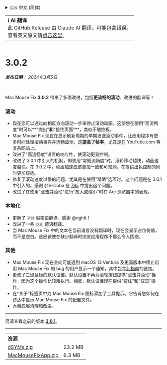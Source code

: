 <details>
<summary>🇨🇳 中文 (简体)</summary>

[🇬🇧 English (GitHub)](https://github.com/noah-nuebling/mac-mouse-fix/releases/tag/3.0.2)\
[🇦🇩 Català](https://redirect.macmousefix.com/?target=mmf-release&tag=3.0.2&locale=ca)\
[🇩🇪 Deutsch](https://redirect.macmousefix.com/?target=mmf-release&tag=3.0.2&locale=de)\
[🇪🇸 Español](https://redirect.macmousefix.com/?target=mmf-release&tag=3.0.2&locale=es)\
[🇫🇷 Français](https://redirect.macmousefix.com/?target=mmf-release&tag=3.0.2&locale=fr)\
[🇮🇩 Indonesia](https://redirect.macmousefix.com/?target=mmf-release&tag=3.0.2&locale=id)\
[🇮🇹 Italiano](https://redirect.macmousefix.com/?target=mmf-release&tag=3.0.2&locale=it)\
[🇭🇺 Magyar](https://redirect.macmousefix.com/?target=mmf-release&tag=3.0.2&locale=hu)\
[🇳🇱 Nederlands](https://redirect.macmousefix.com/?target=mmf-release&tag=3.0.2&locale=nl)\
[🇵🇱 Polski](https://redirect.macmousefix.com/?target=mmf-release&tag=3.0.2&locale=pl)\
[🇧🇷 Português (Brasil)](https://redirect.macmousefix.com/?target=mmf-release&tag=3.0.2&locale=pt-BR)\
[🇵🇹 Português (Portugal)](https://redirect.macmousefix.com/?target=mmf-release&tag=3.0.2&locale=pt-PT)\
[🇷🇴 Română](https://redirect.macmousefix.com/?target=mmf-release&tag=3.0.2&locale=ro)\
[🇸🇪 Svenska](https://redirect.macmousefix.com/?target=mmf-release&tag=3.0.2&locale=sv)\
[🇻🇳 Tiếng Việt](https://redirect.macmousefix.com/?target=mmf-release&tag=3.0.2&locale=vi)\
[🇹🇷 Türkçe](https://redirect.macmousefix.com/?target=mmf-release&tag=3.0.2&locale=tr)\
[🇨🇿 Čeština](https://redirect.macmousefix.com/?target=mmf-release&tag=3.0.2&locale=cs)\
[🇬🇷 Ελληνικά](https://redirect.macmousefix.com/?target=mmf-release&tag=3.0.2&locale=el)\
[🇷🇺 Русский](https://redirect.macmousefix.com/?target=mmf-release&tag=3.0.2&locale=ru)\
[🇺🇦 Українська](https://redirect.macmousefix.com/?target=mmf-release&tag=3.0.2&locale=uk)\
[🇮🇱 עברית](https://redirect.macmousefix.com/?target=mmf-release&tag=3.0.2&locale=he)\
[🇸🇦 العربية](https://redirect.macmousefix.com/?target=mmf-release&tag=3.0.2&locale=ar)\
[🇮🇳 हिन्दी](https://redirect.macmousefix.com/?target=mmf-release&tag=3.0.2&locale=hi)\
[🇹🇭 ไทย](https://redirect.macmousefix.com/?target=mmf-release&tag=3.0.2&locale=th)\
**🇨🇳 中文 (简体)**\
[🇨🇳 中文 (繁體)](https://redirect.macmousefix.com/?target=mmf-release&tag=3.0.2&locale=zh-Hant)\
[🇭🇰 中文（香港)](https://redirect.macmousefix.com/?target=mmf-release&tag=3.0.2&locale=zh-HK)\
[🇯🇵 日本語](https://redirect.macmousefix.com/?target=mmf-release&tag=3.0.2&locale=ja)\
[🇰🇷 한국어](https://redirect.macmousefix.com/?target=mmf-release&tag=3.0.2&locale=ko)\
[Help translate Mac Mouse Fix to different languages!](https://github.com/noah-nuebling/mac-mouse-fix/discussions/731)
</details>
<table align=><td>
<b>ℹ️ AI 翻译</b><br>
此 GitHub Release 由 Claude AI 翻译。可能包含错误。<br>
查看英文原文请<a href="https://github.com/noah-nuebling/mac-mouse-fix/releases/tag/3.0.2">点击这里</a>。
</td></table>

<table></table>

# 3.0.2
***发布日期：** 2024年3月5日*

<br>

Mac Mouse Fix **3.0.2** 带来了多项改进，包括**更流畅的滚动**、改进的翻译等！

### 滚动

- 现在您可以通过向相反方向滚动一步来停止滚动动画。这使您在使用"高流畅度"时可以**"抛出"**和**"接住页面"**，类似于触控板。
- Mac Mouse Fix 现在在显示刷新周期的早期发送滚动事件，让应用程序有更多时间处理滚动事件并流畅显示。这**提高了帧率**，尤其是在 YouTube.com 等复杂网站上。
- 改进了"高流畅度"设置的响应性，使滚动更易控制。
- 改进了 3.0.1 中引入的机制，即使用"常规流畅度"时，滚轮移动越快，动画速度越快。在 3.0.2 中，动画加速应该更加一致和可预测，在提供出色控制的同时更加舒适。
- 修复了滚动速度过慢的问题，尤其是在使用"精确"选项时。这个问题是在 3.0.1 中引入的。感谢 @V-Coba 在 [795](https://github.com/noah-nuebling/mac-mouse-fix/issues/795) 中提出这个问题。
- 改进了在使用"点击并滚动"进行"放大或缩小"时在 Arc 浏览器中的表现。

### 本地化

- 更新了 🇻🇳 越南语翻译。感谢 @nghlt！
- 改进了一些 🇩🇪 德语翻译。
- 当 Mac Mouse Fix 中的文本在当前语言没有翻译时，现在会显示占位符值，而不是空白。这应该使在缺少翻译时浏览应用程序不那么令人困惑。

### 其他

- Mac Mouse Fix 现在会向可能遇到 macOS 13 Ventura 及更高版本中阻止启用 Mac Mouse Fix 的 bug 的用户显示一个通知，其中包含[此指南](https://github.com/noah-nuebling/mac-mouse-fix/discussions/861)的链接。
- 更改了三键鼠标的默认设置。默认设置不再为滚轮按钮提供"点击并滚动"操作，因为这个操作比较难执行。相反，默认设置现在提供"按住"和"双击"操作。
- 在"关于"标签页中为 Mac Mouse Fix 图标添加了工具提示。它告诉您如何在访达中显示 Mac Mouse Fix 的配置文件。
- 大量底层清理和改进。

---

另请查看之前的版本 [**3.0.1**](https://redirect.macmousefix.com/?target=mmf-release&tag=3.0.1&locale=zh-Hans)。

---

<table align="start">
<tr>
    <td colspan=2>
        <b>资源</b>
    </td>
</tr>
<tr>
    <td><a href="https://github.com/noah-nuebling/mac-mouse-fix/releases/download/3.0.2/dSYMs.zip">dSYMs.zip</a></td>
    <td>23.2 MB</td>
</tr>
<tr>
    <td><a href="https://github.com/noah-nuebling/mac-mouse-fix/releases/download/3.0.2/MacMouseFixApp.zip">MacMouseFixApp.zip</a></td>
    <td>6.3 MB</td>
</tr>
</table>